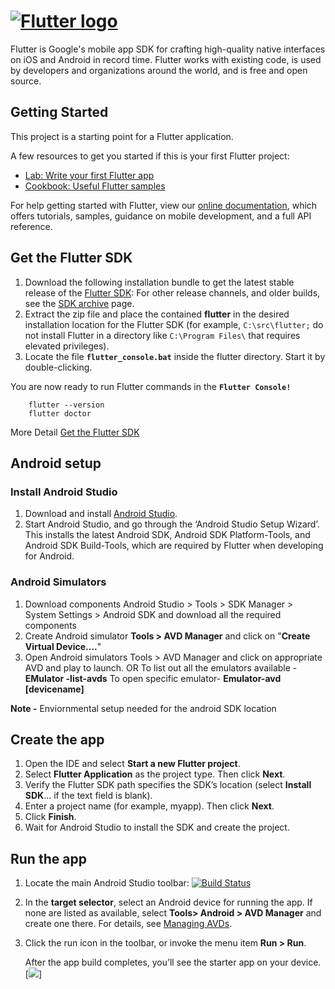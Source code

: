# [![Flutter logo][]][flutter.dev]

Flutter is Google's mobile app SDK for crafting high-quality native interfaces on iOS and Android in record time. Flutter works with existing code, is used by developers and organizations around the world, and is free and open source.

## Getting Started

This project is a starting point for a Flutter application.

A few resources to get you started if this is your first Flutter project:

- [Lab: Write your first Flutter app](https://flutter.dev/docs/get-started/codelab)
- [Cookbook: Useful Flutter samples](https://flutter.dev/docs/cookbook)

For help getting started with Flutter, view our
[online documentation](https://flutter.dev/docs), which offers tutorials,
samples, guidance on mobile development, and a full API reference.

## Get the Flutter SDK

1.  Download the following installation bundle to get the latest stable release of the [Flutter SDK]:
    For other release channels, and older builds, see the [SDK archive] page.
2.  Extract the zip file and place the contained **flutter** in the desired installation location for the Flutter SDK (for           example, `C:\src\flutter;` do not install Flutter in a directory like `C:\Program Files\` that requires elevated privileges).
3.  Locate the file **`flutter_console.bat`** inside the flutter directory. Start it by double-clicking.

You are now ready to run Flutter commands in the **`Flutter Console!`**

        flutter --version
        flutter doctor
More Detail [Get the Flutter SDK]

## Android setup

### Install Android Studio
1.  Download and install [Android Studio].
2.  Start Android Studio, and go through the ‘Android Studio Setup Wizard’. This installs the latest Android SDK, Android SDK Platform-Tools, and Android SDK Build-Tools, which are required by Flutter when developing for Android.

### Android Simulators

1.  Download components
    Android Studio > Tools > SDK Manager > System Settings > Android SDK
    and download all the required components
2. Create Android simulator
    **Tools > AVD Manager** and click on "**Create Virtual Device....**"
3.  Open Android simulators
    Tools > AVD Manager and click on appropriate AVD and play to launch.
    OR
    To list out all the emulators available - **EMulator -list-avds**
    To open specific emulator- **Emulator-avd [devicename]**

**Note -** Enviornmental setup needed for the android SDK location

## Create the app
1. Open the IDE and select **Start a new Flutter project**.
2. Select **Flutter Application** as the project type. Then click **Next**.
3. Verify the Flutter SDK path specifies the SDK’s location (select **Install SDK**… if the text field is blank).
4. Enter a project name (for example, myapp). Then click **Next**.
5. Click **Finish**.
6. Wait for Android Studio to install the SDK and create the project.

## Run the app

1.  Locate the main Android Studio toolbar:
[![Build Status](https://flutter.dev/assets/tools/android-studio/main-toolbar-857fe8c36d38020e27b502ec643ea8b1716edbe150cc6e39e3560f8fb7bda5b2.png)](https://flutter.dev/docs/get-started/test-drive?tab=androidstudio)
2.  In the **target selector**, select an Android device for running the app. If none are listed as available, select **Tools> Android > AVD Manager** and create one there. For details, see [Managing AVDs].
3.  Click the run icon in the toolbar, or invoke the menu item **Run > Run**.

    After the app build completes, you’ll see the starter app on your device.
[![](https://flutter.dev/assets/get-started/ios/starter-app-5e284e57b8dce587ea1dfdac7da616e6ec9dc263a409a9a8f99cf836340f47b8.png)]



[Flutter logo]: https://flutter.dev/assets/flutter-lockup-4cb0ee072ab312e59784d9fbf4fb7ad42688a7fdaea1270ccf6bbf4f34b7e03f.svg
[flutter.dev]: https://flutter.dev
[Flutter SDK]: <https://storage.googleapis.com/flutter_infra/releases/stable/windows/flutter_windows_v1.7.8+hotfix.4-stable.zip>
[SDK archive]: <https://flutter.dev/docs/development/tools/sdk/archive>
[Get the Flutter SDK]:<https://flutter.dev/docs/get-started/install/windows#get-the-flutter-sdk>
[Android Studio]:<https://developer.android.com/studio>
[Managing AVDs]:<https://developer.android.com/studio/run/managing-avds>
